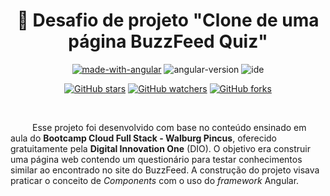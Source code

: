 <h1 align="center">📝  Desafio de projeto  "Clone de uma página BuzzFeed Quiz" </h1>

<div align="center">

[![made-with-angular](https://img.shields.io/badge/Made%20with-Angular%20CLI-d92620.svg)](https://github.com/angular/angular-cli)
![angular-version](https://img.shields.io/badge/version-15.0.4-0671af.svg)
![ide](https://img.shields.io/badge/Editor-VSCode%201.74.3-3cb48c.svg)

[![GitHub stars](https://img.shields.io/github/stars/biachristie/angular-BuzzFeed-quiz-page.svg?style=social&label=Star&maxAge=2592000)](https://github.com/biachristie/angular-BuzzFeed-quiz-page/stargazers)
[![GitHub watchers](https://img.shields.io/github/watchers/biachristie/angular-BuzzFeed-quiz-page.svg?style=social&label=Watch&maxAge=2592000)](https://github.com/biachristie/angular-BuzzFeed-quiz-page/watchers)
[![GitHub forks](https://img.shields.io/github/forks/biachristie/angular-BuzzFeed-quiz-page.svg?style=social&label=Fork&maxAge=2592000)](https://github.com/biachristie/angular-BuzzFeed-quiz-page/network/members)

</div>
<br>

<p align="justify">

&ensp;&ensp;&ensp;&ensp;&ensp;Esse projeto foi desenvolvido com base no conteúdo ensinado em aula do **Bootcamp Cloud Full Stack - Walburg Pincus**, oferecido gratuitamente pela **Digital Innovation One** (DIO). O objetivo era construir uma página web contendo um questionário para testar conhecimentos similar ao encontrado no site do BuzzFeed. A construção do projeto visava praticar o conceito de *Components* com o uso do *framework* Angular.

</p>
